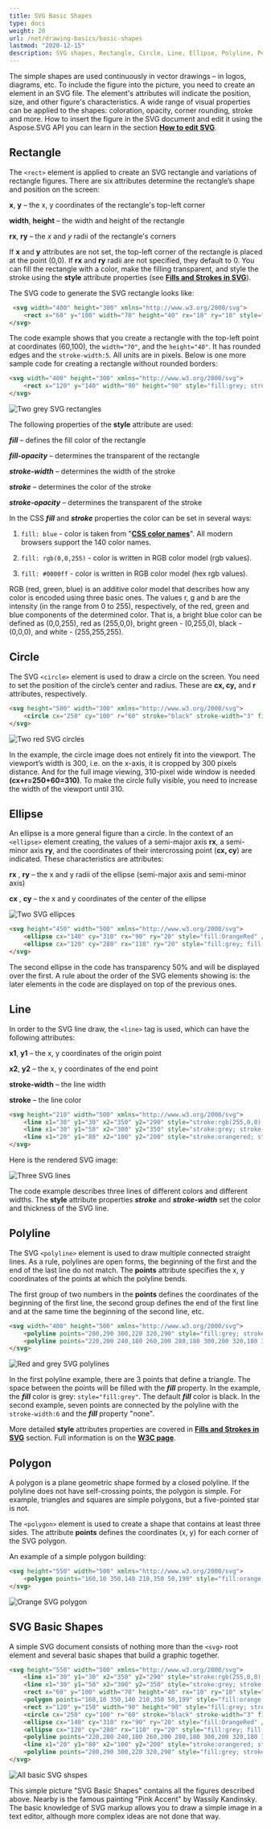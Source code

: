 ```yaml
---
title: SVG Basic Shapes
type: docs
weight: 20
url: /net/drawing-basics/basic-shapes
lastmod: "2020-12-15"
description: SVG shapes, Rectangle, Circle, Line, Ellipse, Polyline, Polygon 
---
```

<link href="./../../style.css" rel="stylesheet" type="text/css" />

The simple shapes are used continuously in vector drawings – in logos, diagrams, etc. To include the figure into the picture, you need to create an element in an SVG file. The element's attributes will indicate the position, size, and other figure's characteristics. A wide range of visual properties can be applied to the shapes: coloration, opacity, corner rounding, stroke and more. How to insert the figure in the SVG document and edit it using the Aspose.SVG API you can learn in the section [**How to edit SVG**](https://docs.aspose.com/svg/net/how-to-work-with-aspose-svg-api/document-editing/). 

## **Rectangle** 

The `<rect>` element is applied to create an SVG rectangle and variations of rectangle figures. There are six attributes determine the rectangle’s shape and position on the screen: 

**x**,  **y** – the x, y coordinates of the rectangle's top-left corner 

**width**, **height** – the width and height of the rectangle 

**rx**, **ry**  – the *x*  and *y* radii of the rectangle's corners 

If **x** and **y** attributes are not set, the top-left corner of the rectangle is placed at the point (0,0). If **rx** and **ry** radii are not specified, they default to 0. You can fill the rectangle with a color, make the filling transparent, and style the stroke using the **style** attribute properties (see [**Fills and Strokes in SVG**](/svg/net/drawing-basics/fills-and-strokes/)). 

The SVG code to generate the SVG rectangle looks like: 

```html {linenos=inline,linenostart=1, hl_lines=[""]}
 <svg width="400" height="300" xmlns="http://www.w3.org/2000/svg">
    <rect x="60" y="100" width="70" height="40" rx="10" ry="10" style="fill:#778899; stroke:#FF4500; stroke-width:5; fill-opacity:0.7; stroke-opacity:0.6" />
</svg>
```
The code example shows that you create a rectangle with the top-left point at coordinates (60,100), the `width="70"`, and the `height="40"`. It has rounded edges and the `stroke-width:5`. All units are in pixels. 
Below is one more sample code for creating a rectangle without rounded borders: 

```html {linenos=inline,linenostart=1}
<svg width="400" height="300" xmlns="http://www.w3.org/2000/svg">
    <rect x="120" y="140" width="90" height="90" style="fill:grey; stroke-width:3; stroke:rgb(0,0,0)" />
</svg>
```

![Two grey SVG rectangles](rect.png#center)


The following properties of the **style** attribute are used: 

***fill*** – defines the fill color of the rectangle 

***fill-opacity*** – determines the transparent of the rectangle 

***stroke-width*** – determines the width of the stroke 

***stroke*** – determines the color of the stroke 

***stroke-opacity*** – determines the transparent of the stroke 



In the CSS ***fill*** and ***stroke*** properties the color can be set in several ways:  

1. `fill: blue` - color is taken from "**[CSS color names](https://www.w3schools.com/colors/colors_names.asp)**". All modern browsers support the 140 color names. 

2. `fill: rgb(0,0,255)` - color is written in RGB color model (rgb values). 

3. `fill: #0000ff` - color is written in RGB color model (hex rgb values). 

RGB (red, green, blue) is an additive color model that describes how any color is encoded using three basic ones. The values r, g and b are the intensity (in the range from 0 to 255), respectively, of the red, green and blue components of the determined color. That is, a bright blue color can be defined as (0,0,255), red as (255,0,0), bright green - (0,255,0), black - (0,0,0), and white - (255,255,255). 



## **Circle** 

The SVG `<circle>` element is used to draw a circle on the screen. You need to set the position of the circle’s center and radius. These are **cx, cy,** and **r** attributes, respectively. 
```html {linenos=inline,linenostart=1, hl_lines=[""]}
<svg height="500" width="300" xmlns="http://www.w3.org/2000/svg">
    <circle cx="250" cy="100" r="60" stroke="black" stroke-width="3" fill="red"; fill-opacity="0.7" />
</svg>
```
 ![Two red SVG circles](circle.png#center)

In the example, the circle image does not entirely fit into the viewport. The viewport’s width is 300, i.e. on the x-axis, it is cropped by 300 pixels distance. And for the full image viewing, 310-pixel wide window is needed **(cx+r=250+60=310)**. To make the circle fully visible, you need to increase the width of the viewport until 310.


## **Ellipse** 

An ellipse is a more general figure than a circle. In the context of an `<ellipse>` element creating, the values of a semi-major axis **rx**, a semi-minor axis **ry**, and the coordinates of their intercrossing point (**cx, cy**) are indicated. These characteristics are attributes: 

**rx** , **ry** – the x  and y radii of the ellipse (semi-major axis and semi-minor axis)

**cx** , **cy** – the x  and y coordinates of the center of the ellipse 

 ![Two SVG ellipces](ellipce.png#center)
```html {linenos=inline,linenostart=1}
<svg height="450" width="500" xmlns="http://www.w3.org/2000/svg">
    <ellipse cx="140" cy="310" rx="90" ry="20" style="fill:OrangeRed" />
    <ellipse cx="120" cy="280" rx="110" ry="20" style="fill:grey; fill-opacity:0.5" />
</svg>
```
The second ellipse in the code has transparency 50% and will be displayed over the first. A rule about the order of the SVG elements showing is: the later elements in the code are displayed on top of the previous ones. 


## **Line**


 In order to the SVG line draw, the `<line>` tag is used, which can have the following attributes: 

**x1**, **y1** – the x, y coordinates of the origin point 

**x2**, **y2**  – the x, y coordinates of the end point 

**stroke-width** – the line width 

**stroke** – the line color 

```html {linenos=inline,linenostart=1}
<svg height="210" width="500" xmlns="http://www.w3.org/2000/svg">
    <line x1="30" y1="30" x2="350" y2="290" style="stroke:rgb(255,0,0); stroke-width:3" />
    <line x1="30" y1="50" x2="300" y2="350" style="stroke:grey; stroke-width:5" />
    <line x1="20" y1="80" x2="100" y2="200" style="stroke:orangered; stroke-width:8" />
</svg>
```
Here is the rendered SVG image: 

  ![Three SVG lines](lines.png#center)

The code example describes three lines of different colors and different widths. The **style** attribute properties ***stroke*** and ***stroke-width*** set the color and thickness of the SVG line. 

 

## **Polyline** 


The SVG `<polyline>` element is used to draw multiple connected straight lines. As a rule, polylines are open forms, the beginning of the first and the end of the last line do not match. The **points** attribute specifies the x, y coordinates of the points at which the polyline bends. 

The first group of two numbers in the **points** defines the coordinates of the beginning of the first line, the second group defines the end of the first line and at the same time the beginning of the second line, etc. 
```html {linenos=inline,linenostart=1, hl_lines=[""]}
<svg width="400" height="500" xmlns="http://www.w3.org/2000/svg">
    <polyline points="280,290 300,220 320,290" style="fill:grey; stroke:grey; stroke-width:2; fill-opacity:0.5" />
    <polyline points="220,200 240,180 260,200 280,180 300,200 320,180 340,200" style="fill:none; stroke:red; stroke-width:6" />
</svg>
```
![Red and grey SVG polylines](polyline.png#center)

In the first polyline example, there are 3 points that define a triangle. The space between the points will be filled with the ***fill*** property. In the example, the ***fill*** color is grey: `style="fill:grey"`. The default ***fill*** color is black. In the second example, seven points are connected by the polyline with the `stroke-width:6` and the ***fill*** property "none". 

More detailed **style** attributes properties are covered in [**Fills and Strokes in SVG**](/svg/net/drawing-basics/fills-and-strokes/) section. Full information is on the **[W3C page](https://www.w3.org/TR/2018/CR-SVG2-20181004/painting.html#FillProperties)**. 


## **Polygon** 


A polygon is a plane geometric shape formed by a closed polyline. If the polyline does not have self-crossing points, the polygon is simple. For example, triangles and squares are simple polygons, but a five-pointed star is not. 

The `<polygon>` element is used to create a shape that contains at least three sides. The attribute **points** defines the coordinates (x, y) for each corner of the SVG polygon. 

An example of a simple polygon building: 
```html {linenos=inline,linenostart=1}
<svg height="550" width="500" xmlns="http://www.w3.org/2000/svg">
    <polygon points="160,10 350,140 210,350 50,199" style="fill:orange;stroke:purple;stroke-width:1" />
</svg>
```
![Orange SVG polygon](polygon.png#center)


## **SVG Basic Shapes** 

A simple SVG document consists of nothing more than the `<svg>`  root element and several basic shapes that build a graphic together.  
```html {linenos=inline,linenostart=1, hl_lines=[""]}
<svg height="550" width="500" xmlns="http://www.w3.org/2000/svg">
    <line x1="30" y1="30" x2="350" y2="290" style="stroke:rgb(255,0,0); stroke-width:3" />
    <line x1="30" y1="50" x2="300" y2="350" style="stroke:grey; stroke-width:5" />
    <rect x="60" y="100" width="70" height="40" rx="10" ry="10" style="fill:#778899; stroke:#FF4500; stroke- width:5; fill-opacity:0.7; stroke-opacity:0.6" />
    <polygon points="160,10 350,140 210,350 50,199" style="fill:orange; stroke:purple; stroke-width:1; fill-opacity:1" />
    <rect x="120" y="150" width="90" height="90" style="fill:grey; stroke-width:3; stroke:rgb(0,0,0)" />
    <circle cx="250" cy="100" r="60" stroke="black" stroke-width="3" fill="red" fill-opacity="0.7" />
    <ellipse cx="140" cy="310" rx="90" ry="20" style="fill:OrangeRed" />
    <ellipse cx="120" cy="280" rx="110" ry="20" style="fill:grey; fill-opacity:0.5" />
    <polyline points="220,200 240,180 260,200 280,180 300,200 320,180 340,200" style="fill:none; stroke:red; stroke-width:6" />
    <line x1="20" y1="80" x2="100" y2="200" style="stroke:orangered; stroke-width:8" />
    <polyline points="280,290 300,220 320,290" style="fill:grey; stroke:grey; stroke-width:2; fill-opacity:0.5" />
</svg>
```
![All basic SVG shspes](conclusion.png#center)

This simple picture "SVG Basic Shapes" contains all the figures described above. Nearby is the famous painting "Pink Accent" by Wassily Kandinsky.
The basic knowledge of SVG markup allows you to draw a simple image in a text editor, although more complex ideas are not done that way.